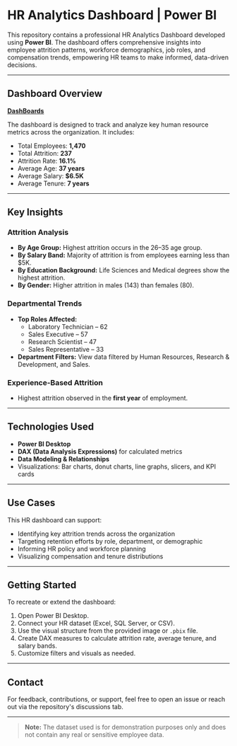# HR Analytics Dashboard | Power BI

This repository contains a professional HR Analytics Dashboard developed using **Power BI**. The dashboard offers comprehensive insights into employee attrition patterns, workforce demographics, job roles, and compensation trends, empowering HR teams to make informed, data-driven decisions.

---

##  Dashboard Overview

<a href="https://github.com/Piyush-0506/HR-Analytics-DashBoards/blob/main/HR%20Analytics%20Dashboards.pdf">**DashBoards**</a>

The dashboard is designed to track and analyze key human resource metrics across the organization. It includes:

- Total Employees: **1,470**
-  Total Attrition: **237**
-  Attrition Rate: **16.1%**
-  Average Age: **37 years**
-  Average Salary: **$6.5K**
-  Average Tenure: **7 years**

---

##  Key Insights

###  Attrition Analysis
- **By Age Group:** Highest attrition occurs in the 26–35 age group.
- **By Salary Band:** Majority of attrition is from employees earning less than $5K.
- **By Education Background:** Life Sciences and Medical degrees show the highest attrition.
- **By Gender:** Higher attrition in males (143) than females (80).

###  Departmental Trends
- **Top Roles Affected:**
  - Laboratory Technician – 62
  - Sales Executive – 57
  - Research Scientist – 47
  - Sales Representative – 33
- **Department Filters:** View data filtered by Human Resources, Research & Development, and Sales.

###  Experience-Based Attrition
- Highest attrition observed in the **first year** of employment.

---

##  Technologies Used

- **Power BI Desktop**
- **DAX (Data Analysis Expressions)** for calculated metrics
- **Data Modeling & Relationships**
- Visualizations: Bar charts, donut charts, line graphs, slicers, and KPI cards

---

##  Use Cases

This HR dashboard can support:

- Identifying key attrition trends across the organization
- Targeting retention efforts by role, department, or demographic
- Informing HR policy and workforce planning
- Visualizing compensation and tenure distributions

---

##  Getting Started

To recreate or extend the dashboard:

1. Open Power BI Desktop.
2. Connect your HR dataset (Excel, SQL Server, or CSV).
3. Use the visual structure from the provided image or `.pbix` file.
4. Create DAX measures to calculate attrition rate, average tenure, and salary bands.
5. Customize filters and visuals as needed.


---

## Contact

For feedback, contributions, or support, feel free to open an issue or reach out via the repository's discussions tab.

---

> **Note:** The dataset used is for demonstration purposes only and does not contain any real or sensitive employee data.
